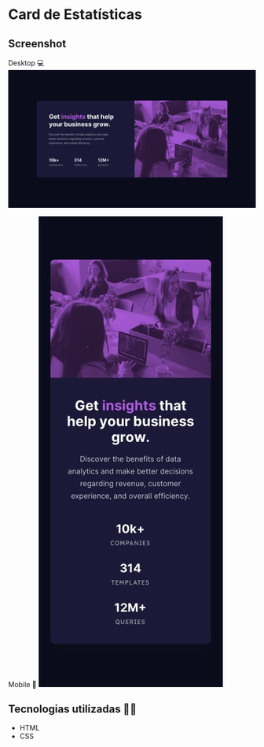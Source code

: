 # Card de Estatísticas

## Screenshot 
Desktop 💻
<img src="./src/design/desktop-design.jpg" alt="Captura de tela desktop">

Mobile 📱
<img src="./src/design/mobile-design.jpg" alt="Captura de tela mobile">

## Tecnologias utilizadas 👨‍💻
- HTML
- CSS
